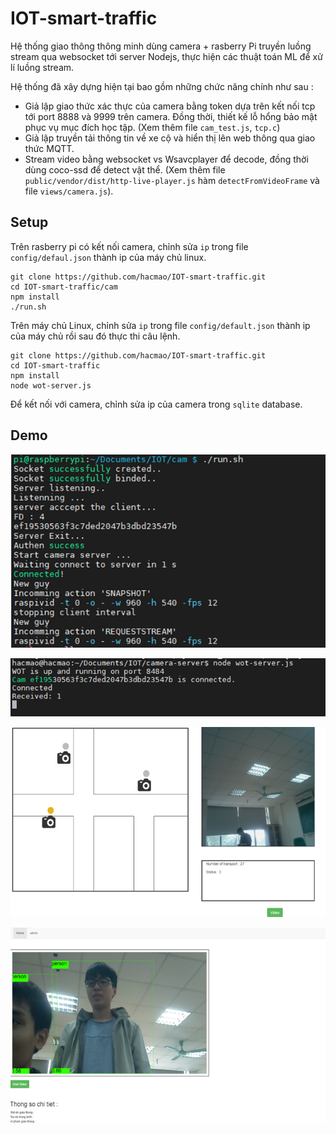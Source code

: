 # IOT-smart-traffic

Hệ thống giao thông thông minh dùng camera + rasberry Pi truyền luồng stream qua websocket tới server Nodejs, thực hiện các thuật toán ML để xử lí luồng stream. 

Hệ thống đã xây dựng hiện tại bao gồm những chức năng chính như sau :  
 + Giả lập giao thức xác thực của camera bằng token dựa trên kết nối tcp tới port 8888 và 9999 trên camera. Đồng thời, thiết kế lỗ hổng bảo mật phục vụ mục đích học tập. (Xem thêm file `cam_test.js`, `tcp.c`)
 + Giả lập truyền tải thông tin về xe cộ và hiển thị lên web thông qua giao thức MQTT.
 + Stream video bằng websocket vs Wsavcplayer để decode, đồng thời dùng coco-ssd để detect vật thể. (Xem thêm file `public/vendor/dist/http-live-player.js` hàm `detectFromVideoFrame` và file `views/camera.js`).

## Setup

Trên rasberry pi có kết nối camera, chỉnh sửa `ip` trong file `config/defaul.json` thành ip của máy chủ linux.  

```
git clone https://github.com/hacmao/IOT-smart-traffic.git
cd IOT-smart-traffic/cam
npm install
./run.sh
```

Trên máy chủ Linux, chỉnh sửa `ip` trong file `config/default.json` thành ip của máy chủ rồi sau đó thực thi câu lệnh.  
```
git clone https://github.com/hacmao/IOT-smart-traffic.git
cd IOT-smart-traffic
npm install
node wot-server.js
```

Để kết nối với camera, chỉnh sửa ip của camera trong `sqlite` database.  


## Demo
![](img/2021-01-25-21-03-27.png)

![](img/2021-01-25-21-03-47.png)

![](img/2021-01-25-21-02-48.png)

![](img/2021-01-25-21-03-08.png)




